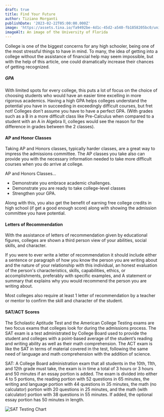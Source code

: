 ```yaml
---
draft: true
title: Find Your Future
author: Tiziano Morganti
publishDate: '2023-02-22T05:00:00.000Z'
image: 'https://assets.tina.io/fa9492be-4d1c-45d2-a540-fb1858205bc0/university.png'
imageAlt: An image of the University of Florida
---
```


College is one of the biggest concerns for any high schooler, being one of the most stressful things to have in mind. To many, the idea of getting into a college without the assistance of financial help may seem impossible, but with the help of this article, one could dramatically increase their chances of getting recognized.

##### GPA

With limited spots for every college, this puts a lot of focus on the choice of choosing students who would have an easier time excelling in more rigorous academics. Having a high GPA helps colleges understand the potential you have in succeeding in exceedingly difficult courses, but fret not! Colleges don’t assume you have to have a perfect GPA. (With grades such as a B in a more difficult class like Pre-Calculus when compared to a student with an A in Algebra II, colleges would see the reason for the difference in grades between the 2 classes).

#### AP and Honor Classes

Taking AP and Honors classes, typically harder classes, are a great way to impress the admissions committee. The AP classes you take also can provide you with the necessary information needed to take more difficult courses when you do arrive at college.


AP and Honors Classes...   


* Demonstrate you embrace academic challenges.
* Demonstrate you are ready to take college-level classes
* Strengthen your GPA.

Along with this, you also get the benefit of earning free college credits in high school (if get a good enough score) along with showing the admission committee you have potential.

#### Letters of Recommendation

With the assistance of letters of recommendation given by educational figures, colleges are shown a third person view of your abilities, social skills, and character.


If you were to ever write a letter of recommendation it should include either a sentence or paragraph of how you know the person you are writing about and the nature of your relationship with this individual, an honest evaluation of the person's characteristics, skills, capabilities, ethics, or accomplishments, preferably with specific examples, and A statement or summary that explains why you would recommend the person you are writing about.

Most colleges also require at least 1 letter of recommendation by a teacher or mentor to confirm the skill and character of the student. 

#### SAT/ACT Scores

The Scholastic Aptitude Test and the American College Testing exams are two focus exams that colleges look for during the admissions process. The SAT exam is a test administrated by College Board used to provide the student and colleges with a point-based average of the student’s reading and writing ability as well as their math comprehension. The ACT exam is like the SAT in terms of material covered in the test, following the same need of language and math comprehension with the addition of science.

SAT: A College Board administration exam that all students in the 10th, 11th, and 12th grade must take, the exam is in time a total of 3 hours or 3 hours and 50 minutes if an essay portion is added. The exam is divided into either 4 to 5 portions, the reading portion with 52 questions in 65 minutes, the writing and language portion with 44 questions in 35 minutes, the math (no calculator) portion with 20 questions in 25 minutes, and the math (with calculator) portion with 38 questions in 55 minutes. If added, the optional essay portion has 50 minutes in length. 


![SAT Testing Chart](<https://assets.tina.io/fa9492be-4d1c-45d2-a540-fb1858205bc0/time sections.png>)
















